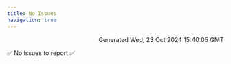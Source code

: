 ```yaml
---
title: No Issues
navigation: true
---
```


<p style="text-align:right;color:#cccs">
Generated Wed, 23 Oct 2024 15:40:05 GMT
</p>
<p>✅ No issues to report ✅</p>



